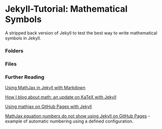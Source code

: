 # Jekyll-Tutorial: Mathematical Symbols

A stripped back version of Jekyll to test the best way to write mathematical symbols in Jekyll.

### Folders



### Files


### Further Reading

[Using MathJax in Jekyll with Markdown](https://jojozhuang.github.io/tutorial/jekyll-math-symbols-with-mathjax/)

[How I blog about math: an update on KaTeX with Jekyll](https://gendignoux.com/blog/2020/05/23/katex.html)

[Using mathjax on GitHub Pages with Jekyll](https://alanduan.me/random/mathjax/)

[MathJax equation numbers do not show using Jekyll on GitHub Pages](https://stackoverflow.com/questions/59141529/mathjax-equation-numbers-do-not-show-using-jekyll-on-github-pages) - example of automatic numbering using a defined configuration.
